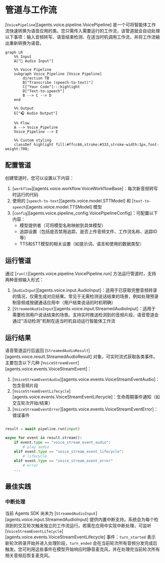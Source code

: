 # 管道与工作流

[`VoicePipeline`][agents.voice.pipeline.VoicePipeline] 是一个可将智能体工作流快速转换为语音应用的类。您只需传入需要运行的工作流，该管道就会自动处理以下事项：输入音频转写、语音结束检测、在适当时机调用工作流，并将工作流输出重新转换为语音。

```mermaid
graph LR
    %% Input
    A["🎤 Audio Input"]

    %% Voice Pipeline
    subgraph Voice_Pipeline [Voice Pipeline]
        direction TB
        B["Transcribe (speech-to-text)"]
        C["Your Code"]:::highlight
        D["Text-to-speech"]
        B --> C --> D
    end

    %% Output
    E["🎧 Audio Output"]

    %% Flow
    A --> Voice_Pipeline
    Voice_Pipeline --> E

    %% Custom styling
    classDef highlight fill:#ffcc66,stroke:#333,stroke-width:1px,font-weight:700;

```

## 配置管道

创建管道时，您可以设置以下内容：

1. [`workflow`][agents.voice.workflow.VoiceWorkflowBase]：每次新音频转写时运行的代码
2. 使用的 [`speech-to-text`][agents.voice.model.STTModel] 和 [`text-to-speech`][agents.voice.model.TTSModel] 模型
3. [`config`][agents.voice.pipeline_config.VoicePipelineConfig]：可配置以下内容：
    - 模型提供者（可将模型名称映射到具体模型）
    - 追踪设置（包括是否禁用追踪、是否上传音频文件、工作流名称、追踪ID等）
    - TTS和STT模型的相关设置（如提示词、语言和使用的数据类型）

## 运行管道

通过 [`run()`][agents.voice.pipeline.VoicePipeline.run] 方法运行管道时，支持两种音频输入形式：

1. [`AudioInput`][agents.voice.input.AudioInput]：适用于已获取完整音频转录的情况，仅需生成对应结果。常见于无需检测说话结束的场景，例如处理预录制音频或按键通话应用中（用户结束说话的时机明确）
2. [`StreamedAudioInput`][agents.voice.input.StreamedAudioInput]：适用于需要检测用户说话结束的场景。支持实时推送检测到的音频片段，语音管道会通过"活动检测"机制在适当时机自动运行智能体工作流

## 运行结果

语音管道运行后返回 [`StreamedAudioResult`][agents.voice.result.StreamedAudioResult] 对象，可实时流式获取各类事件。主要包含以下几种 [`VoiceStreamEvent`][agents.voice.events.VoiceStreamEvent]：

1. [`VoiceStreamEventAudio`][agents.voice.events.VoiceStreamEventAudio]：包含音频片段
2. [`VoiceStreamEventLifecycle`][agents.voice.events.VoiceStreamEventLifecycle]：生命周期事件通知（如交互轮次开始/结束）
3. [`VoiceStreamEventError`][agents.voice.events.VoiceStreamEventError]：错误事件

```python

result = await pipeline.run(input)

async for event in result.stream():
    if event.type == "voice_stream_event_audio":
        # play audio
    elif event.type == "voice_stream_event_lifecycle":
        # lifecycle
    elif event.type == "voice_stream_event_error"
        # error
    ...
```

## 最佳实践

### 中断处理

当前 Agents SDK 尚未为 [`StreamedAudioInput`][agents.voice.input.StreamedAudioInput] 提供内置中断支持。系统会为每个检测到的交互轮次触发独立的工作流运行。若需在应用中实现中断处理，可监听 [`VoiceStreamEventLifecycle`][agents.voice.events.VoiceStreamEventLifecycle] 事件：`turn_started` 表示新轮次转录开始并进入处理阶段，`turn_ended` 会在当前轮次所有音频分发完成后触发。您可利用这些事件在模型开始响应时静音麦克风，并在处理完当前轮次所有相关音频后恢复麦克风。